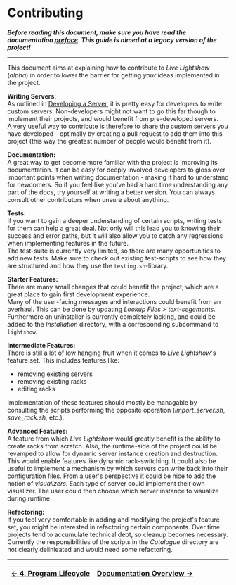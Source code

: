 # Contributing

***Before reading this document, make sure you have read the documentation [preface](1.%20Preface.md). This guide is aimed at a legacy version of the project!***

---

This document aims at explaining how to contribute to _Live Lightshow_ (_alpha_) in order to lower the barrier for getting _your_ ideas implemented in the project.  

**Writing Servers:**  
As outlined in [Developing a Server](2.%20Developing%20a%20Server.md), it is pretty easy for developers to write custom servers. Non-developers might not want to go this far though to implement their projects, and would benefit from pre-developed servers.  
A very useful way to contribute is therefore to share the custom servers you have developed - optimally by creating a pull request to add them into this project (this way the greatest number of people would benefit from it). 

**Documentation:**  
A great way to get become more familiar with the project is improving its documentation. It can be easy for deeply involved developers to gloss over important points when writing documentation - making it hard to understand for newcomers. So if you feel like you've had a hard time understanding any part of the docs, try yourself at writing a better version. You can always consult other contributors when unsure about anything.

**Tests:**  
If you want to gain a deeper understanding of certain scripts, writing tests for them can help a great deal. Not only will this lead you to knowing their success and error paths, but it will also allow you to catch any regressions when implementing features in the future.  
The test-suite is currently very limited, so there are many opportunities to add new tests. Make sure to check out existing test-scripts to see how they are structured and how they use the `testing.sh`-library.

**Starter Features:**  
There are many small changes that could benefit the project, which are a great place to gain first development experience.  
Many of the user-facing messages and interactions could benefit from an overhaul. This can be done by updating _Lookup Files > text-segements_.
Furthermore an uninstaller is currently completely lacking, and could be added to the _Installation_ directory, with a corresponding subcommand to `lightshow`.

**Intermediate Features:**  
There is still a lot of low hanging fruit when it comes to _Live Lightshow_'s feature set. This includes features like:

* removing existing servers
* removing existing racks
* editing racks

Implementation of these features should mostly be managable by consulting the scripts performing the opposite operation (_import_server.sh_, _save_rack.sh_, etc.).

**Advanced Features:**  
A feature from which _Live Lightshow_ would greatly benefit is the ability to create racks from scratch. Also, the runtime-side of the project could be revamped to allow for dynamic server instance creation and destruction. This would enable features like dynamic rack-switching.
It could also be useful to implement a mechanism by which servers can write back into their configuration files.
From a user's perspective it could be nice to add the notion of _visualizers_. Each type of server could implement their own visualizer. The user could then choose which server instance to visualize during runtime.

**Refactoring:**  
If you feel very comfortable in adding and modifying the project's feature set, you might be interested in refactoring certain components. Over time projects tend to accumulate technical debt, so cleanup becomes necessary.  
Currently the responsibilities of the scripts in the _Catalogue_ directory are not clearly delinieated and would need some refactoring.

---

| [← 4. Program Lifecycle](4.%20Program%20Lifecycle.md) | [Documentation Overview →](..) |
| - | - |
